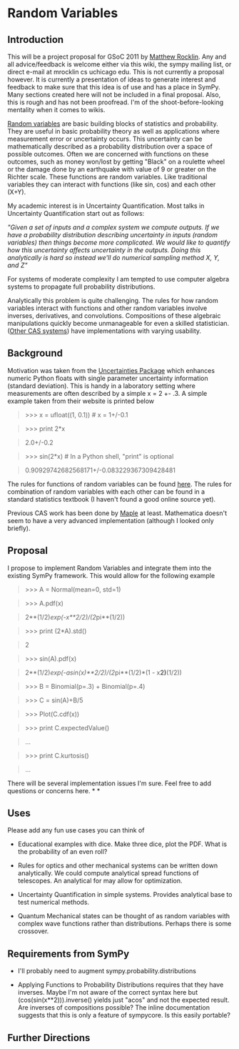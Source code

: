 # Random Variables
## Introduction

This will be a project proposal for GSoC 2011 by [Matthew Rocklin](http://people.cs.uchicago.edu/~mrocklin). Any and all advice/feedback is welcome either via this wiki, the sympy mailing list, or direct e-mail at mrocklin cs uchicago edu. 
This is not currently a proposal however. It is currently a presentation of ideas to generate interest and feedback to make sure that this idea is of use and has a place in SymPy. Many sections created here will not be included in a final proposal. Also, this is rough and has not been proofread. I'm of the shoot-before-looking mentality when it comes to wikis. 


[Random variables](http://en.wikipedia.org/wiki/Random_variable) are basic building blocks of statistics and probability. They are useful in basic probability theory as well as applications where measurement error or uncertainty occurs. This uncertainty can be mathematically described as a probability distribution over a space of possible outcomes. Often we are concerned with functions on these outcomes, such as money won/lost by getting "Black" on a roulette wheel or the damage done by an earthquake with value of 9 or greater on the Richter scale. These functions are random variables. Like traditional variables they can interact with functions (like sin, cos) and each other (X+Y). 

My academic interest is in Uncertainty Quantification. Most talks in Uncertainty Quantification start out as follows:

_"Given a set of inputs and a complex system we compute outputs. If we have a probability distribution describing uncertainty in inputs (random variables) then things become more complicated. We would like to quantify how this uncertainty affects uncertainty in the outputs. Doing this analytically is hard so instead we'll do numerical sampling method X, Y, and Z"_

For systems of moderate complexity I am tempted to use computer algebra systems to propagate full probability distributions. 

Analytically this problem is quite challenging. The rules for how random variables interact with functions and other random variables involve inverses, derivatives, and convolutions. Compositions of these algebraic manipulations quickly become unmanageable for even a skilled statistician. ([Other CAS systems](http://www.maplesoft.com/support/help/Maple/view.aspx?path=Statistics/RandomVariables)) have implementations with varying usability. 

## Background
Motivation was taken from the [Uncertainties Package](http://packages.python.org/uncertainties/index.html) which enhances numeric Python floats with single parameter uncertainty information (standard deviation). This is handy in a laboratory setting where measurements are often described by a simple x = 2 +- .3. A simple example taken from their website is printed below
> \>\>\> x = ufloat((1, 0.1))  # x = 1+/-0.1

> \>\>\> print 2*x

> 2.0+/-0.2

> \>\>\> sin(2*x)  # In a Python shell, "print" is optional

> 0.90929742682568171+/-0.083229367309428481


The rules for functions of random variables can be found [here](http://en.wikipedia.org/wiki/Random_variable#Functions_of_random_variables). The rules for combination of random variables with each other can be found in a standard statistics textbook (I haven't found a good online source yet). 

Previous CAS work has been done by [Maple](http://www.maplesoft.com/support/help/Maple/view.aspx?path=Statistics/RandomVariables) at least. Mathematica doesn't seem to have a very advanced implementation (although I looked only briefly). 

## Proposal

I propose to implement Random Variables and integrate them into the existing SymPy framework. This would allow for the following example 
> \>\>\> A = Normal(mean=0, std=1) 

> \>\>\> A.pdf(x) 

> 2**(1/2)*exp(-x**2/2)/(2*pi**(1/2)) 

> \>\>\> print (2*A).std()

> 2

> \>\>\> sin(A).pdf(x) 

> 2**(1/2)*exp(-asin(x)**2/2)/(2*pi**(1/2)*(1 - x**2)**(1/2)) 

> \>\>\> B = Binomial(p=.3) + Binomial(p=.4)

> \>\>\> C = sin(A)+B/5

> \>\>\> Plot(C.cdf(x))

> \>\>\> print C.expectedValue()

> ...

> \>\>\> print C.kurtosis()

> ...


There will be several implementation issues I'm sure. Feel free to add questions or concerns here. 
*
*

## Uses
Please add any fun use cases you can think of
* Educational examples with dice. Make three dice, plot the PDF. What is the probability of an even roll?

* Rules for optics and other mechanical systems can be written down analytically. We could compute 
analytical spread functions of telescopes. An analytical for may allow for optimization. 
* Uncertainty Quantification in simple systems. Provides analytical base to test numerical methods.

* Quantum Mechanical states can be thought of as random variables with complex wave functions rather than distributions. Perhaps there is some crossover. 


## Requirements from SymPy
* I'll probably need to augment sympy.probability.distributions

* Applying Functions to Probability Distributions requires that they have inverses. Maybe I'm not aware of the correct syntax here but (cos(sin(x**2))).inverse() yields just "acos" and not the expected result. Are inverses of compositions possible? The inline documentation suggests that this is only a feature of sympycore. Is this easily portable?


## Further Directions


